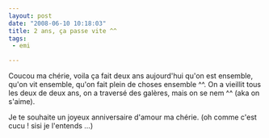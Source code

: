 ```yaml
---
layout: post
date: "2008-06-10 10:18:03"
title: 2 ans, ça passe vite ^^
tags:
 - emi

---
```


Coucou ma chérie, voila ça fait deux ans aujourd'hui qu'on est ensemble, qu'on vit ensemble, qu'on fait plein de choses ensemble ^^.
On a vieillit tous les deux de deux ans, on a traversé des galères, mais on se nem ^^ (aka on s'aime).

Je te souhaite un joyeux anniversaire d'amour ma chérie. (oh comme c'est cucu ! sisi je l'entends ...)
